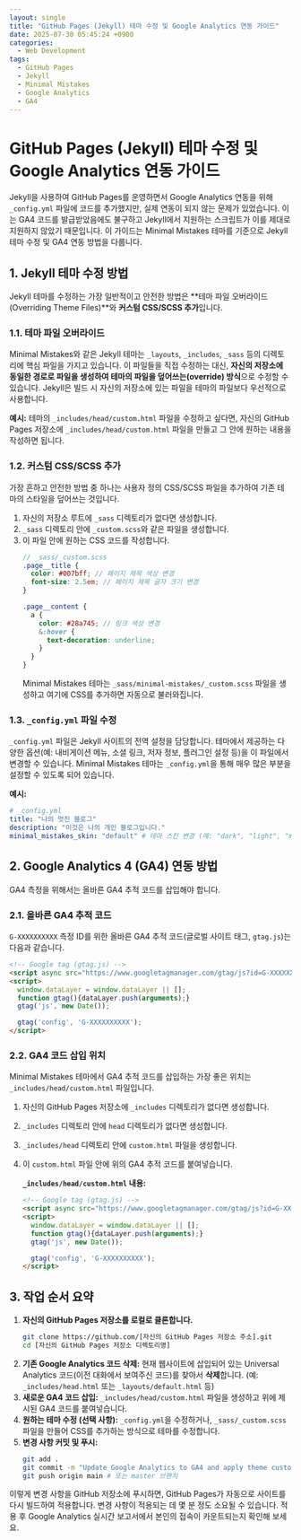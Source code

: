 ```yaml
---
layout: single
title: "GitHub Pages (Jekyll) 테마 수정 및 Google Analytics 연동 가이드"
date: 2025-07-30 05:45:24 +0900
categories:
  - Web Development
tags:
  - GitHub Pages
  - Jekyll
  - Minimal Mistakes
  - Google Analytics
  - GA4
---
```


# GitHub Pages (Jekyll) 테마 수정 및 Google Analytics 연동 가이드

Jekyll을 사용하여 GitHub Pages를 운영하면서 Google Analytics 연동을 위해 `_config.yml` 파일에 코드를 추가했지만, 실제 연동이 되지 않는 문제가 있었습니다. 이는 GA4 코드를 발급받았음에도 불구하고 Jekyll에서 지원하는 스크립트가 이를 제대로 지원하지 않았기 때문입니다. 이 가이드는 Minimal Mistakes 테마를 기준으로 Jekyll 테마 수정 및 GA4 연동 방법을 다룹니다.

## 1. Jekyll 테마 수정 방법

Jekyll 테마를 수정하는 가장 일반적이고 안전한 방법은 **테마 파일 오버라이드(Overriding Theme Files)**와 **커스텀 CSS/SCSS 추가**입니다.



### 1.1. 테마 파일 오버라이드

Minimal Mistakes와 같은 Jekyll 테마는 `_layouts`, `_includes`, `_sass` 등의 디렉토리에 핵심 파일을 가지고 있습니다. 이 파일들을 직접 수정하는 대신, **자신의 저장소에 동일한 경로로 파일을 생성하여 테마의 파일을 덮어쓰는(override) 방식**으로 수정할 수 있습니다. Jekyll은 빌드 시 자신의 저장소에 있는 파일을 테마의 파일보다 우선적으로 사용합니다.

**예시:** 테마의 `_includes/head/custom.html` 파일을 수정하고 싶다면, 자신의 GitHub Pages 저장소에 `_includes/head/custom.html` 파일을 만들고 그 안에 원하는 내용을 작성하면 됩니다.

### 1.2. 커스텀 CSS/SCSS 추가

가장 흔하고 안전한 방법 중 하나는 사용자 정의 CSS/SCSS 파일을 추가하여 기존 테마의 스타일을 덮어쓰는 것입니다.

1.  자신의 저장소 루트에 `_sass` 디렉토리가 없다면 생성합니다.
2.  `_sass` 디렉토리 안에 `_custom.scss`와 같은 파일을 생성합니다.
3.  이 파일 안에 원하는 CSS 코드를 작성합니다.
    ```scss
    // _sass/_custom.scss
    .page__title {
      color: #007bff; // 페이지 제목 색상 변경
      font-size: 2.5em; // 페이지 제목 글자 크기 변경
    }

    .page__content {
      a {
        color: #28a745; // 링크 색상 변경
        &:hover {
          text-decoration: underline;
        }
      }
    }
    ```
    Minimal Mistakes 테마는 `_sass/minimal-mistakes/_custom.scss` 파일을 생성하고 여기에 CSS를 추가하면 자동으로 불러와집니다.

### 1.3. `_config.yml` 파일 수정

`_config.yml` 파일은 Jekyll 사이트의 전역 설정을 담당합니다. 테마에서 제공하는 다양한 옵션(예: 내비게이션 메뉴, 소셜 링크, 저자 정보, 플러그인 설정 등)을 이 파일에서 변경할 수 있습니다. Minimal Mistakes 테마는 `_config.yml`을 통해 매우 많은 부분을 설정할 수 있도록 되어 있습니다.

**예시:**
```yaml
# _config.yml
title: "나의 멋진 블로그"
description: "이것은 나의 개인 블로그입니다."
minimal_mistakes_skin: "default" # 테마 스킨 변경 (예: "dark", "light", "mint" 등)
```

## 2. Google Analytics 4 (GA4) 연동 방법

GA4 측정을 위해서는 올바른 GA4 추적 코드를 삽입해야 합니다.

### 2.1. 올바른 GA4 추적 코드

`G-XXXXXXXXXX` 측정 ID를 위한 올바른 GA4 추적 코드(글로벌 사이트 태그, `gtag.js`)는 다음과 같습니다.

```html
<!-- Google tag (gtag.js) -->
<script async src="https://www.googletagmanager.com/gtag/js?id=G-XXXXXXXXXX"></script>
<script>
  window.dataLayer = window.dataLayer || [];
  function gtag(){dataLayer.push(arguments);}
  gtag('js', new Date());

  gtag('config', 'G-XXXXXXXXXX');
</script>
```

### 2.2. GA4 코드 삽입 위치

Minimal Mistakes 테마에서 GA4 추적 코드를 삽입하는 가장 좋은 위치는 `_includes/head/custom.html` 파일입니다.

1.  자신의 GitHub Pages 저장소에 `_includes` 디렉토리가 없다면 생성합니다.
2.  `_includes` 디렉토리 안에 `head` 디렉토리가 없다면 생성합니다.
3.  `_includes/head` 디렉토리 안에 `custom.html` 파일을 생성합니다.
4.  이 `custom.html` 파일 안에 위의 GA4 추적 코드를 붙여넣습니다.

    **`_includes/head/custom.html` 내용:**
    ```html
    <!-- Google tag (gtag.js) -->
    <script async src="https://www.googletagmanager.com/gtag/js?id=G-XXXXXXXXXX"></script>
    <script>
      window.dataLayer = window.dataLayer || [];
      function gtag(){dataLayer.push(arguments);}
      gtag('js', new Date());

      gtag('config', 'G-XXXXXXXXXX');
    </script>
    ```

## 3. 작업 순서 요약

1.  **자신의 GitHub Pages 저장소를 로컬로 클론합니다.**
    ```bash
    git clone https://github.com/[자신의 GitHub Pages 저장소 주소].git
    cd [자신의 GitHub Pages 저장소 디렉토리명]
    ```
2.  **기존 Google Analytics 코드 삭제:**
    현재 웹사이트에 삽입되어 있는 Universal Analytics 코드(이전 대화에서 보여주신 코드)를 찾아서 **삭제**합니다. (예: `_includes/head.html` 또는 `_layouts/default.html` 등)
3.  **새로운 GA4 코드 삽입:**
    `_includes/head/custom.html` 파일을 생성하고 위에 제시된 GA4 코드를 붙여넣습니다.
4.  **원하는 테마 수정 (선택 사항):**
    `_config.yml`을 수정하거나, `_sass/_custom.scss` 파일을 만들어 CSS를 추가하는 방식으로 테마를 수정합니다.
5.  **변경 사항 커밋 및 푸시:**
    ```bash
    git add .
    git commit -m "Update Google Analytics to GA4 and apply theme customizations"
    git push origin main # 또는 master 브랜치
    ```

이렇게 변경 사항을 GitHub 저장소에 푸시하면, GitHub Pages가 자동으로 사이트를 다시 빌드하여 적용합니다. 변경 사항이 적용되는 데 몇 분 정도 소요될 수 있습니다. 적용 후 Google Analytics 실시간 보고서에서 본인의 접속이 카운트되는지 확인해 보세요.